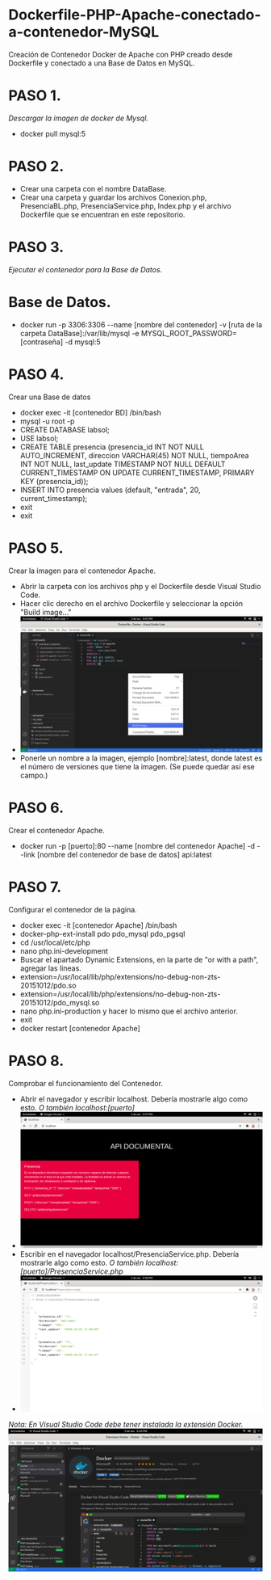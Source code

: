 # Dockerfile-PHP-Apache-conectado-a-contenedor-MySQL
Creación de Contenedor Docker de Apache con PHP creado desde Dockerfile y conectado a una Base de Datos en MySQL.
# PASO 1.
*Descargar la imagen de docker de Mysql.*
* docker pull mysql:5
# PASO 2.
* Crear una carpeta con el nombre DataBase.
* Crear una carpeta y guardar los archivos Conexion.php, PresenciaBL.php, PresenciaService.php, Index.php y el archivo Dockerfile que se encuentran en este repositorio.

# PASO 3.
*Ejecutar el contenedor para la Base de Datos.*
# Base de Datos.
* docker run -p 3306:3306 --name [nombre del contenedor] -v [ruta de la carpeta DataBase]:/var/lib/mysql -e MYSQL_ROOT_PASSWORD=[contraseña] -d mysql:5

# PASO 4.
Crear una Base de datos
* docker exec -it [contenedor BD] /bin/bash
* mysql -u root -p
* CREATE DATABASE labsol;
* USE labsol;
* CREATE TABLE presencia (presencia_id INT NOT NULL AUTO_INCREMENT, direccion VARCHAR(45) NOT NULL, tiempoArea INT NOT NULL, last_update TIMESTAMP NOT NULL DEFAULT CURRENT_TIMESTAMP ON UPDATE CURRENT_TIMESTAMP, PRIMARY KEY  (presencia_id));
* INSERT INTO presencia values (default, "entrada", 20, current_timestamp);
* exit
* exit

# PASO 5.
Crear la imagen para el contenedor Apache.
* Abrir la carpeta con los archivos php y el Dockerfile desde Visual Studio Code.
* Hacer clic derecho en el archivo Dockerfile y seleccionar la opción "Build image..."
* ![Alt text](https://github.com/vh2212/Dockerfile-PHP-Apache-conectado-a-contenedor-MySQL/blob/main/Captura%20de%20pantalla%20de%202020-11-02%2015-01-40.png) 
* Ponerle un nombre a la imagen, ejemplo [nombre]:latest, donde latest es el número de versiones que tiene la imagen. (Se puede quedar así ese campo.)
# PASO 6.
Crear el contenedor Apache.
* docker run -p [puerto]:80 --name [nombre del contenedor Apache] -d --link [nombre del contenedor de base de datos] api:latest
# PASO 7.
Configurar el contenedor de la página.
* docker exec -it [contenedor Apache] /bin/bash
* docker-php-ext-install pdo pdo_mysql pdo_pgsql
* cd /usr/local/etc/php
* nano php.ini-development
* Buscar el apartado Dynamic Extensions, en la parte de "or with a path", agregar las lineas.
* extension=/usr/local/lib/php/extensions/no-debug-non-zts-20151012/pdo.so
* extension=/usr/local/lib/php/extensions/no-debug-non-zts-20151012/pdo_mysql.so
* nano php.ini-production y hacer lo mismo que el archivo anterior.
* exit
* docker restart [contenedor Apache]
# PASO 8.
Comprobar el funcionamiento del Contenedor.
* Abrir el navegador y escribir localhost. Debería mostrarle algo como esto.
*O también localhost:[puerto]*
* ![Alt text](https://github.com/vh2212/Dockerfile-PHP-Apache-conectado-a-contenedor-MySQL/blob/main/Captura%20de%20pantalla%20de%202020-11-02%2015-37-12.png)
* Escribir en el navegador localhost/PresenciaService.php. Debería mostrarle algo como esto.
*O también localhost:[puerto]/PresenciaService.php*
* ![Alt text](https://github.com/vh2212/Dockerfile-PHP-Apache-conectado-a-contenedor-MySQL/blob/main/Captura%20de%20pantalla%20de%202020-11-02%2015-38-51.png)

*Nota: En Visual Studio Code debe tener instalada la extensión Docker.*
![Alt text](https://github.com/vh2212/Dockerfile-PHP-Apache-conectado-a-contenedor-MySQL/blob/main/Captura%20de%20pantalla%20de%202020-11-02%2015-42-52.png)
